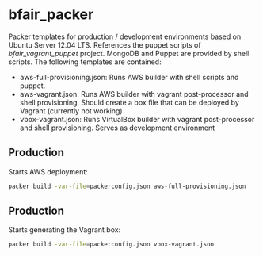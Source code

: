 bfair_packer
============

Packer templates for production / development environments based on Ubuntu Server 12.04 LTS. References the puppet scripts of *bfair_vagrant_puppet* project. 
MongoDB and Puppet are provided by shell scripts. The following templates are contained: 


* aws-full-provisioning.json: Runs AWS builder with shell scripts and puppet.
* aws-vagrant.json: Runs AWS builder with vagrant post-processor and shell provisioning. Should create a box file that can be deployed by Vagrant (currently not working)
* vbox-vagrant.json: Runs VirtualBox builder with vagrant post-processor and shell provisioning. Serves as development environment


 Production
 ----
 
 Starts AWS deployment: 
 
 ```sh
packer build -var-file=packerconfig.json aws-full-provisioning.json
```


Production
 ----
 
 Starts generating the Vagrant box: 
 
 ```sh
packer build -var-file=packerconfig.json vbox-vagrant.json
```